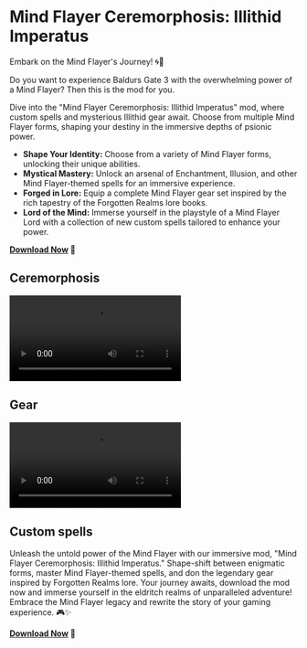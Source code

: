 # Mind Flayer Ceremorphosis: Illithid Imperatus

Embark on the Mind Flayer's Journey! 🌀🧠

Do you want to experience Baldurs Gate 3 with the overwhelming power of a Mind Flayer? Then this is the mod for you.

Dive into the "Mind Flayer Ceremorphosis: Illithid Imperatus" mod, where custom spells and mysterious Illithid gear await. Choose from multiple Mind Flayer forms, shaping your destiny in the immersive depths of psionic power.

- **Shape Your Identity:** Choose from a variety of Mind Flayer forms, unlocking their unique abilities.
- **Mystical Mastery:** Unlock an arsenal of Enchantment, Illusion, and other Mind Flayer-themed spells for an immersive experience.
- **Forged in Lore:** Equip a complete Mind Flayer gear set inspired by the rich tapestry of the Forgotten Realms lore books.
- **Lord of the Mind:** Immerse yourself in the playstyle of a Mind Flayer Lord with a collection of new custom spells tailored to enhance your power.

**[Download Now][1] 🚀**

## Ceremorphosis

<video src="../assets/ceremorphosis.mp4"></video>

## Gear

<video src="../assets/gear.mp4"></video>

## Custom spells

Unleash the untold power of the Mind Flayer with our immersive mod, "Mind Flayer Ceremorphosis: Illithid Imperatus." Shape-shift between enigmatic forms, master Mind Flayer-themed spells, and don the legendary gear inspired by Forgotten Realms lore. Your journey awaits, download the mod now and immerse yourself in the eldritch realms of unparalleled adventure! Embrace the Mind Flayer legacy and rewrite the story of your gaming experience. 🎮✨

**[Download Now][1] 🚀**

[1]: https://www.nexusmods.com/baldursgate3/mods/3956?tab=files&file_id=30351
